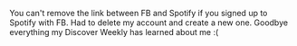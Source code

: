 <!-- slug: 2018/01/02/57 -->
<!-- published: 2018-01-02T22:08:33.460Z -->

You can't remove the link between FB and Spotify if you signed up to Spotify with FB. Had to delete my account and create a new one. Goodbye everything my Discover Weekly has learned about me :(